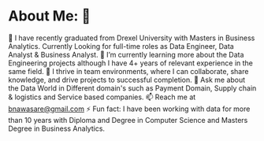 # About Me: 👋



🔭 I have recently graduated from Drexel University with Masters in Business Analytics. Currently Looking for full-time roles as Data Engineer, Data Analyst & Business Analyst.
🌱 I’m currently learning more about the Data Engineering projects although I have 4+ years of relevant experience in the same field.
👯 I thrive in team environments, where I can collaborate, share knowledge, and drive projects to successful completion.
💬 Ask me about the Data World in Different domain's such as Payment Domain, Supply chain & logistics and Service based companies.
📫 Reach me at bnawasare@gmail.com
⚡ Fun fact: I have been working with data for more than 10 years with Diploma and Degree in Computer Science and Masters Degree in Business Analytics. 

